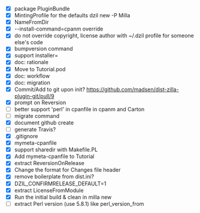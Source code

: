 - [x] package PluginBundle
- [x] MintingProfile for the defaults dzil new -P Milla
- [x] NameFromDir
- [x] --install-command=cpanm override
- [x] do not override copyright, license author with ~/.dzil profile for someone else's code
- [x] bumpversion command
- [x] support installer=
- [x] doc: rationale
- [x] Move to Tutorial.pod
- [x] doc: workflow
- [x] doc: migration
- [x] Commit/Add to git upon init? https://github.com/madsen/dist-zilla-plugin-git/pull/9
- [x] prompt on Reversion
- [ ] better support 'perl' in cpanfile in cpanm and Carton
- [ ] migrate command
- [x] document github create
- [ ] generate Travis?
- [x] .gitignore
- [x] mymeta-cpanfile
- [x] support sharedir with Makefile.PL
- [x] Add mymeta-cpanfile to Tutorial
- [x] extract ReversionOnRelease
- [x] Change the format for Changes file header
- [x] remove boilerplate from dist.ini?
- [x] DZIL_CONFIRMRELEASE_DEFAULT=1
- [x] extract LicenseFromModule
- [x] Run the initial build & clean in milla new
- [ ] extract Perl version (use 5.8.1) like perl_version_from
